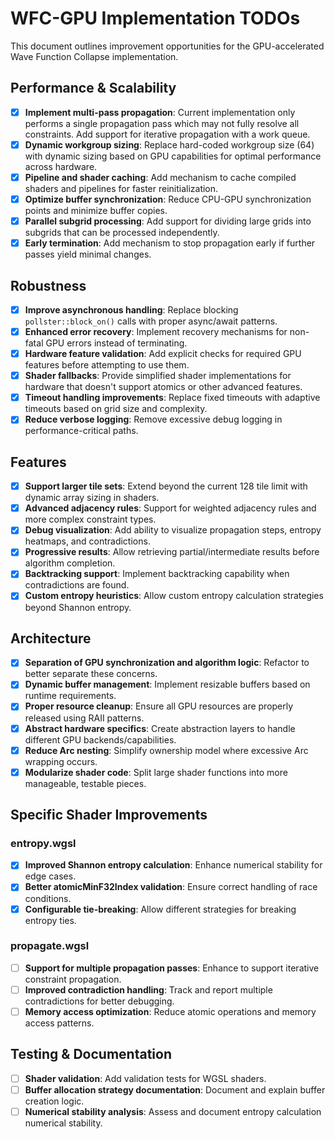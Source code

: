 # WFC-GPU Implementation TODOs

This document outlines improvement opportunities for the GPU-accelerated Wave Function Collapse implementation.

## Performance & Scalability

- [x] **Implement multi-pass propagation**: Current implementation only performs a single propagation pass which may not fully resolve all constraints. Add support for iterative propagation with a work queue.
- [x] **Dynamic workgroup sizing**: Replace hard-coded workgroup size (64) with dynamic sizing based on GPU capabilities for optimal performance across hardware.
- [x] **Pipeline and shader caching**: Add mechanism to cache compiled shaders and pipelines for faster reinitialization.
- [x] **Optimize buffer synchronization**: Reduce CPU-GPU synchronization points and minimize buffer copies.
- [x] **Parallel subgrid processing**: Add support for dividing large grids into subgrids that can be processed independently.
- [x] **Early termination**: Add mechanism to stop propagation early if further passes yield minimal changes.

## Robustness

- [x] **Improve asynchronous handling**: Replace blocking `pollster::block_on()` calls with proper async/await patterns.
- [x] **Enhanced error recovery**: Implement recovery mechanisms for non-fatal GPU errors instead of terminating.
- [x] **Hardware feature validation**: Add explicit checks for required GPU features before attempting to use them.
- [x] **Shader fallbacks**: Provide simplified shader implementations for hardware that doesn't support atomics or other advanced features.
- [x] **Timeout handling improvements**: Replace fixed timeouts with adaptive timeouts based on grid size and complexity.
- [x] **Reduce verbose logging**: Remove excessive debug logging in performance-critical paths.

## Features

- [x] **Support larger tile sets**: Extend beyond the current 128 tile limit with dynamic array sizing in shaders.
- [x] **Advanced adjacency rules**: Support for weighted adjacency rules and more complex constraint types.
- [x] **Debug visualization**: Add ability to visualize propagation steps, entropy heatmaps, and contradictions.
- [x] **Progressive results**: Allow retrieving partial/intermediate results before algorithm completion.
- [x] **Backtracking support**: Implement backtracking capability when contradictions are found.
- [x] **Custom entropy heuristics**: Allow custom entropy calculation strategies beyond Shannon entropy.

## Architecture

- [x] **Separation of GPU synchronization and algorithm logic**: Refactor to better separate these concerns.
- [x] **Dynamic buffer management**: Implement resizable buffers based on runtime requirements.
- [x] **Proper resource cleanup**: Ensure all GPU resources are properly released using RAII patterns.
- [x] **Abstract hardware specifics**: Create abstraction layers to handle different GPU backends/capabilities.
- [x] **Reduce Arc nesting**: Simplify ownership model where excessive Arc wrapping occurs.
- [x] **Modularize shader code**: Split large shader functions into more manageable, testable pieces.

## Specific Shader Improvements

### entropy.wgsl

- [x] **Improved Shannon entropy calculation**: Enhance numerical stability for edge cases.
- [x] **Better atomicMinF32Index validation**: Ensure correct handling of race conditions.
- [x] **Configurable tie-breaking**: Allow different strategies for breaking entropy ties.

### propagate.wgsl

- [ ] **Support for multiple propagation passes**: Enhance to support iterative constraint propagation.
- [ ] **Improved contradiction handling**: Track and report multiple contradictions for better debugging.
- [ ] **Memory access optimization**: Reduce atomic operations and memory access patterns.

## Testing & Documentation

- [ ] **Shader validation**: Add validation tests for WGSL shaders.
- [ ] **Buffer allocation strategy documentation**: Document and explain buffer creation logic.
- [ ] **Numerical stability analysis**: Assess and document entropy calculation numerical stability.
